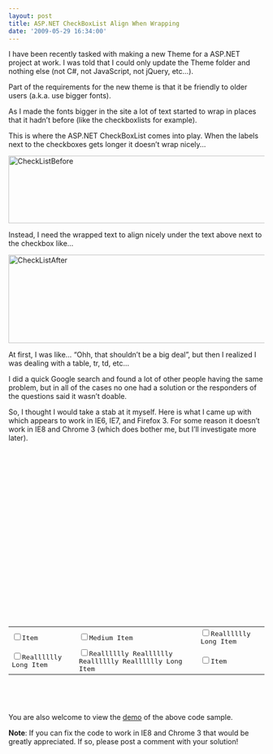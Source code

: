 ```yaml
---
layout: post
title: ASP.NET CheckBoxList Align When Wrapping
date: '2009-05-29 16:34:00'
---
```


<p>I have been recently tasked with making a new Theme for a ASP.NET project at work. I was told that I could only update the Theme folder and nothing else (not C#, not JavaScript, not jQuery, etc…).</p>  <p>Part of the requirements for the new theme is that it be friendly to older users (a.k.a. use bigger fonts).</p>  <p>As I made the fonts bigger in the site a lot of text started to wrap in places that it hadn’t before (like the checkboxlists for example).</p>  <p>This is where the ASP.NET CheckBoxList comes into play. When the labels next to the checkboxes gets longer it doesn’t wrap nicely…</p>  <p><a href="http://lh5.ggpht.com/_L6DiZQsfJzs/SiAOdAuoWRI/AAAAAAAAHIM/xEmMCWJReZY/s1600-h/CheckListBefore%5B4%5D.png"><img title="CheckListBefore" border="0" alt="CheckListBefore" src="http://lh3.ggpht.com/_L6DiZQsfJzs/SiAOdnpMWwI/AAAAAAAAHIQ/5OvoHWN970E/CheckListBefore_thumb%5B2%5D.png?imgmax=800" width="519" height="133"></a> </p>  <p>Instead, I need the wrapped text to align nicely under the text above next to the checkbox like…</p>  <p><a href="http://lh4.ggpht.com/_L6DiZQsfJzs/SiAOdweMYaI/AAAAAAAAHIU/8y8ORFweM2Y/s1600-h/CheckListAfter%5B9%5D.png"><img title="CheckListAfter" border="0" alt="CheckListAfter" src="http://lh3.ggpht.com/_L6DiZQsfJzs/SiAOeD0-2vI/AAAAAAAAHIY/_I01zjkg4gU/CheckListAfter_thumb%5B7%5D.png?imgmax=800" width="519" height="174"></a> </p>  <p>At first, I was like… “Ohh, that shouldn’t be a big deal”, but then I realized I was dealing with a table, tr, td, etc…</p>  <p>I did a quick Google search and found a lot of other people having the same problem, but in all of the cases no one had a solution or the responders of the questions said it wasn’t doable.</p>  <p>So, I thought I would take a stab at it myself. Here is what I came up with which appears to work in IE6, IE7, and Firefox 3. For some reason it doesn’t work in IE8 and Chrome 3 (which does bother me, but I’ll investigate more later).</p>   <pre><br><!DOCTYPE html PUBLIC "-//W3C//DTD XHTML 1.0 Strict//EN" "http://www.w3.org/TR/xhtml1/DTD/xhtml1-strict.dtd"><br><html xmlns="http://www.w3.org/1999/xhtml" xml:lang="en" lang="en"><br> <head><br>  <title>CheckBoxList Align when Wrapping</title><br>  <style type="text/css"><br>         .checkBoxListWrap {<br>            width: 500px;<br>         }<br><br>         .checkBoxListWrap tr td {<br>            border: 1px solid black;<br>            vertical-align: top;  <br>            padding: 5px;<br>            width: 33%;<br>         }<br><br>         .checkBoxListWrap input { <br>         }<br><br>         .checkBoxListWrap label { <br>            position: relative;<br>            float:left;<br>            margin-left: 25px;<br>            top: -20px;<br>         }<br>      </style><br>   </head><br>   <body><br>      <table id="chkCheckBoxList" class="checkBoxListWrap"><br>         <tbody><br>            <tr><br>               <td><input type="checkbox" id="chkCheckBoxList_0"/><label for="chkCheckBoxList_0">Item</label></td><br>               <td><input type="checkbox" id="chkCheckBoxList_1"/><label for="chkCheckBoxList_1">Medium Item</label></td><br>               <td><input type="checkbox" id="chkCheckBoxList_2"/><label for="chkCheckBoxList_2">Realllllly Long Item</label></td><br>            </tr><br>            <tr><br>               <td><input type="checkbox" id="chkCheckBoxList_3"/><label for="chkCheckBoxList_3">Realllllly Long Item</label></td><br>               <td><input type="checkbox" id="chkCheckBoxList_4"/><label for="chkCheckBoxList_4">Realllllly Realllllly Realllllly Realllllly Long Item</label></td><br>               <td><input type="checkbox" id="chkCheckBoxList_5"/><label for="chkCheckBoxList_5">Item</label></td><br>            </tr>            <br>         </tbody><br>      </table> <br>   </body><br></html><br></pre> <p>You are also welcome to view the <a href="http://elijah.manor.googlepages.com/CheckBoxList.html">demo</a> of the above code sample.</p> <p><strong>Note</strong>: If you can fix the code to work in IE8 and Chrome 3 that would be greatly appreciated. If so, please post a comment with your solution!</p>